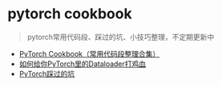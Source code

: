 # pytorch cookbook
 
> pytorch常用代码段、踩过的坑、小技巧整理，不定期更新中



* [PyTorch Cookbook（常用代码段整理合集）](https://zhuanlan.zhihu.com/p/59205847)
* [如何给你PyTorch里的Dataloader打鸡血](https://zhuanlan.zhihu.com/p/66145913)
* [PyTorch踩过的坑](https://zhuanlan.zhihu.com/p/59205847)

